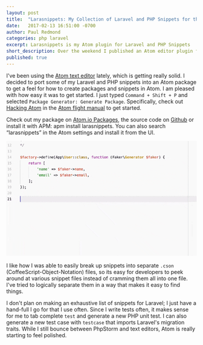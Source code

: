```yaml
---
layout: post
title:  "Larasnippets: My Collection of Laravel and PHP Snippets for the Atom Editor"
date:   2017-02-13 16:51:00 -0700
author: Paul Redmond
categories: php laravel
excerpt: Larasnippets is my Atom plugin for Laravel and PHP Snippets
short_description: Over the weekend I published an Atom editor plugin for my Laravel and PHP snippets
published: true
---
```


I've been using the [Atom text editor](https://atom.io/) lately, which is getting really solid. I decided to port some of my Laravel and PHP snippets into an Atom package
to get a feel for how to create packages and snippets in Atom. I am pleased with how easy it was to get started. I just typed `Command + Shift + P` and selected `Package Generator: Generate Package`. Specifically, check out [Hacking Atom](http://flight-manual.atom.io/hacking-atom/) in the [Atom flight manual](http://flight-manual.atom.io/) to get started.

Check out my package on [Atom.io Packages](https://atom.io/packages/larasnippets), the source code on [Github](https://github.com/paulredmond/atom-larasnippets) or install it with APM: apm install larasnippets. You can also search “larasnippets” in the Atom settings and install it from the UI.

[![Larasnippets Atom Package](/assets/images/blog/larasnippets-factory-example.gif)](https://github.com/paulredmond/atom-larasnippets)

I like how I was able to easily break up snippets into separate `.cson` (CoffeeScript-Object-Notation) files, so its easy for developers to peek around at various snippet files instead of cramming them all into one file. I've tried to logically separate them in a way that makes it easy to find things.

I don't plan on making an exhaustive list of snippets for Laravel; I just have a hand-full I go for that I use often. Since I write tests often, it makes sense for me to tab complete `test` and generate a new PHP unit test. I can also generate a new test case with `testcase` that imports Laravel's migration traits. While I still bounce between PhpStorm and text editors, Atom is really starting to feel polished.
